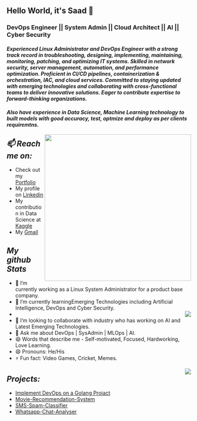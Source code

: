 ## Hello World, it's Saad 👋

### DevOps Engineer || System Admin || Cloud Architect || AI || Cyber Security

#### *Experienced Linux Administrator and DevOps Engineer with a strong track record in troubleshooting, designing, implementing, maintaining, monitoring, patching, and optimizing IT systems. Skilled in network security, server management, automation, and performance optimization. Proficient in CI/CD pipelines, containerization & orchestration, IAC, and cloud services. Committed to staying updated with emerging technologies and collaborating with cross-functional teams to deliver innovative solutions. Eager to contribute expertise to forward-thinking organizations.*
#### *Also have experience in Data Science, Machine Learning technology to built models with good accuracy, test, optmize and deploy as per clients requiremtns.*

<img  align='right' width=400 src='https://thumbs.gfycat.com/CircularDefinitiveAsianelephant-max-1mb.gif'>

## *📫 Reach me on:*
* Check out my <a href="http://139.185.33.89/" target="_blank">Portfolio</a>
* My profile on [Linkedin](https://www.linkedin.com/in/saad-zahid11/)
* My contribution in Data Science at [Kaggle](https://www.kaggle.com/saadmehar)
* My [Gmail](saadzahid248@gmail.com)



## *My github Stats*

- 🔭 I’m currently working as a Linux System Administrator for a product base company.
- 🌱 I’m currently learningEmerging Technologies including Artificial Intelligence, DevOps and Cyber Security.
- <img align='right' src="https://github-readme-stats.vercel.app/api?username=abdulsaad209&&show_icons=true&title_color=FF34B3&icon_color=43CD80&test_color=33A1C9&bg_color=050505&text_color=87CEFF">
- 👯 I’m looking to collaborate with industry who has working on AI and Latest Emerging Technologies.
- 💬 Ask me about DevOps | SysAdmin | MLOps | AI.
- 😄 Words that describe me - Self-motivated, Focused, Hardworking, Love Learning.
- 😄 Pronouns: He/His
- ⚡ Fun fact: Video Games, Cricket, Memes.                       

<img align='right' src='https://github-readme-stats.vercel.app/api/top-langs/?username=abdulsaad209&layout=compact&title_color=FF34B3&icon_color=43CD80&test_color=33A1C9&bg_color=050505&text_color=87CEFF&card_width=445'>

## *Projects:*
* [Implement DevOps on a Golang Projact](https://github.com/abdulsaad209/Go-App-Without-DevOps)
* [Movie-Recommendation-System](https://github.com/abdulsaad209/Movie-Recommendation-System)
* [SMS-Spam-Classifier](https://github.com/abdulsaad209/SMS-spam-classifier-webapp)
* [Whatsapp-Chat-Analyser](https://github.com/abdulsaad209/Whatsapp-Chat-Analyzer)

